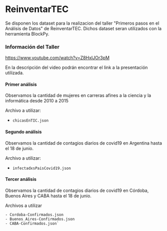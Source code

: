 # ReinventarTEC

Se disponen los dataset para la realizacion del taller "Primeros pasos en el Análisis de Datos" de ReinventarTEC.
Dichos dataset seran utilizados con la herramienta BlockPy.


### Información del Taller 

https://www.youtube.com/watch?v=Z8HxIJOr3pM

En la descripción del video podrán encontrar el link a la presentación utilizada.


#### Primer análisis

Observamos la cantidad de mujeres en carreras afines a la ciencia y la informática desde 2010 a 2015

Archivo a utilizar:
- `chicasEnTIC.json`


#### Segundo análisis 

Observamos la cantidad de contagios diarios de covid19 en Argentina hasta el 18 de junio.

Archivo a utilizar:

- `infectadxsPaisCovid19.json`


#### Tercer análisis 

Observamos la cantidad de contagios diarios de covid19 en Córdoba, Buenos Aires y CABA hasta el 18 de junio.

Archivos a utilizar
```
- Cordoba-Confirmados.json
- Buenos_Aires-Confirmados.json
- CABA-Confirmados.json`
```

